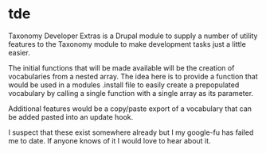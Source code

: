 tde
===

Taxonomy Developer Extras is a Drupal module to supply a number of utility
features to the Taxonomy module to make development tasks just a little
easier.

The initial functions that will be made available will be the creation of
vocabularies from a nested array. The idea here is to provide a function that
would be used in a modules .install file to easily create a prepopulated 
vocabulary by calling a single function with a single array as its parameter.

Additional features would be a copy/paste export of a vocabulary that can be
added pasted into an update hook.

I suspect that these exist somewhere already but I my google-fu has failed me
to date. If anyone knows of it I would love to hear about it.

